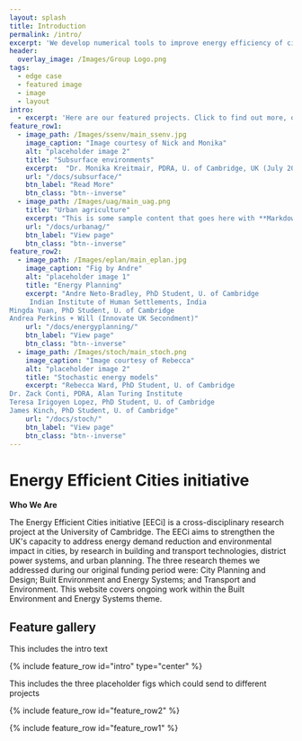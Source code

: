 ```yaml
---
layout: splash
title: Introduction
permalink: /intro/
excerpt: 'We develop numerical tools to improve energy efficiency of cities'
header:
  overlay_image: /Images/Group Logo.png
tags:
  - edge case
  - featured image
  - image
  - layout
intro: 
  - excerpt: 'Here are our featured projects. Click to find out more, or to find our all our projects past and present go to our projects page'
feature_row1:
  - image_path: /Images/ssenv/main_ssenv.jpg
    image_caption: "Image courtesy of Nick and Monika"
    alt: "placeholder image 2"
    title: "Subsurface environments"
    excerpt:  "Dr. Monika Kreitmair, PDRA, U. of Cambridge, UK (July 2019) \n Dr. Nikolas Makasis, PDRA, U. of Cambridge, UK (May 2019) "
    url: "/docs/subsurface/"
    btn_label: "Read More"
    btn_class: "btn--inverse"
  - image_path: /Images/uag/main_uag.png
    title: "Urban agriculture"
    excerpt: "This is some sample content that goes here with **Markdown** formatting."
    url: "/docs/urbanag/"
    btn_label: "View page"
    btn_class: "btn--inverse"
feature_row2:
  - image_path: /Images/eplan/main_eplan.jpg
    image_caption: "Fig by Andre"
    alt: "placeholder image 1"
    title: "Energy Planning"
    excerpt: "Andre Neto-Bradley, PhD Student, U. of Cambridge
     Indian Institute of Human Settlements, India
Mingda Yuan, PhD Student, U. of Cambridge
Andrea Perkins + Will (Innovate UK Secondment)"
    url: "/docs/energyplanning/"
    btn_label: "View page"
    btn_class: "btn--inverse"
  - image_path: /Images/stoch/main_stoch.png
    image_caption: "Image courtesy of Rebecca"
    alt: "placeholder image 2"
    title: "Stochastic energy models"
    excerpt: "Rebecca Ward, PhD Student, U. of Cambridge
Dr. Zack Conti, PDRA, Alan Turing Institute
Teresa Irigoyen Lopez, PhD Student, U. of Cambridge
James Kinch, PhD Student, U. of Cambridge"
    url: "/docs/stoch/"
    btn_label: "View page"
    btn_class: "btn--inverse"
---
```


# Energy Efficient Cities initiative


**Who We Are**

The Energy Efficient Cities initiative [EECi] is a cross-disciplinary research project at the University of Cambridge. The EECi aims to strengthen the UK's capacity to address energy demand reduction and environmental impact in cities, by research in building and transport technologies, district power systems, and urban planning. The three research themes we addressed during our original funding period were: City Planning and Design; Built Environment and Energy Systems; and Transport and Environment. This website covers ongoing work within the Built Environment and Energy Systems theme.


## Feature gallery

This includes the intro text

{% include feature_row id="intro" type="center" %}

This includes the three placeholder figs which could send to different projects

{% include feature_row id="feature_row2" %}

{% include feature_row id="feature_row1" %}

